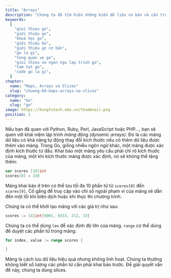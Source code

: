 ```yaml
---
title: "Arrays"
description: "Chúng ta đã tìm hiểu những kiểu dữ liệu cơ bản và cấu trúc trong Go. Giờ là lúc để tìm hiểu arrays, slices và maps."
keywords:
  [
    "gioi thieu go",
    "giới thiệu go",
    "khoá học go",
    "giới thiệu Go",
    "giới thiệu go cơ bản",
    "go la gi",
    "tong quan ve go",
    "gioi thieu ve ngon ngu lap trinh go",
    "tom tat go",
    "code go la gi",
  ]
chapter:
  name: "Maps, Arrays và Slices"
  slug: "chuong-04-maps-arrays-va-slices"
category:
  name: "Go"
  slug: "go"
image: https://kungfutech.edu.vn/thumbnail.png
position: 1
---
```


Nếu bạn đã quen với Python, Ruby, Perl, JavaScript hoặc PHP..., bạn sẽ quen với khái niệm lập trình _mảng động (dynamic arrays)_. Đó là các mảng dữ liệu có khả năng tự động thay đổi kích thước nếu có thêm dữ liệu được thêm vào mảng. Trong Go, giống nhiều ngôn ngữ khác, một mảng được xác định kích thước từ đầu. Khai báo một mảng yêu cầu phải chỉ rõ kích thước của mảng, một khi kích thước mảng được xác định, nó sẽ không thể tăng thêm:

```go
var scores [10]int
scores[0] = 339
```

Mảng khai báo ở trên có thể lưu tối đa 10 phần tử từ `scores[0]` đến `scores[9]`. Cố gắng để truy cập vào chỉ số ngoài phạm vi của mảng sẽ dẫn đến một lỗi khi biên dịch hoặc khi thực thi chương trình.

Chúng ta có thể khởi tạo mảng với các giá trị như sau:

```go
scores := [4]int{9001, 9333, 212, 33}
```

Chúng ta có thể dùng `len` để xác định độ lớn của mảng. `range` có thể dùng để duyệt các phần tử trong mảng:

```go
for index, value := range scores {

}
```

Mảng là cách lưu dữ liệu hiệu quả nhưng không linh hoạt. Chúng ta thường không biết số lượng các phần tử cần phải khai báo trước. Để giải quyết vấn đề này, chúng ta dùng slices.

